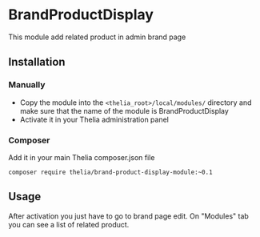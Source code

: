# BrandProductDisplay

This module add related product in admin brand page

## Installation

### Manually

* Copy the module into the ```<thelia_root>/local/modules/``` directory and make sure that the name of the module is BrandProductDisplay
* Activate it in your Thelia administration panel

### Composer

Add it in your main Thelia composer.json file

```
composer require thelia/brand-product-display-module:~0.1
```

## Usage

After activation you just have to go to brand page edit.
On "Modules" tab you can see a list of related product.

